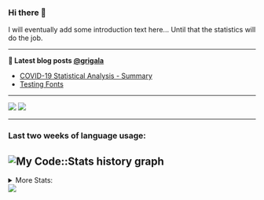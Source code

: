 ### Hi there 👋

I will eventually add some introduction text here... Until that the statistics will do the job. 

<!--
**grigala/grigala** is a ✨ _special_ ✨ repository because its `README.md` (this file) appears on your GitHub profile.

Here are some ideas to get you started:

- 🔭 I’m currently working on ...
- 🌱 I’m currently learning ...
- 👯 I’m looking to collaborate on ...
- 🤔 I’m looking for help with ...
- 💬 Ask me about ...
- 📫 How to reach me: ...
- 😄 Pronouns: ...
- ⚡ Fun fact: ...
-->

---

**📕 Latest blog posts [@grigala](https://grigala.github.io/blog/)**
<!-- BLOG-POST-LIST:START -->
- [COVID-19 Statistical Analysis - Summary](https://grigala.github.io/posts/2020/03/covid-19/)
- [Testing Fonts](https://grigala.github.io/posts/2019/12/testing-fonts/)
<!-- BLOG-POST-LIST:END -->

 ---
 
![](https://grigala-stats.vercel.app/api?username=grigala&count_private=true&show_icons=true&line_height=21&title_color=009930&icon_color=009930) ![](https://grigala-stats.vercel.app/api/top-langs/?username=grigala&layout=compact&title_color=009930)

<!-- images are not the same line
<p align = "center">
    <img src="https://github-readme-stats.vercel.app/api?username=grigala&count_private=true&show_icons=true&theme=dark&line_height=33" width="48%">
    <img src="https://github-readme-stats.vercel.app/api/top-langs/?username=grigala&layout=compact&theme=dark" width="48%">
</p> -->

---
### Last two weeks of language usage:

![My Code::Stats history graph](https://codestats-readme.wegfan.cn/history-graph/grigala)
---
<details>
<summary> More Stats: </summary>
  
<!--START_SECTION:waka-->
📊 **This Week I Spent My Time On** 

```text
⌚︎ Time Zone: Europe/Zurich

💬 Programming Languages: 
Java                     10 hrs 4 mins       █████████████░░░░░░░░░░░░   52.32% 
Rust                     2 hrs 30 mins       ███░░░░░░░░░░░░░░░░░░░░░░   13.03% 
Other                    1 hr 11 mins        █░░░░░░░░░░░░░░░░░░░░░░░░   6.18% 
TeX                      1 hr 6 mins         █░░░░░░░░░░░░░░░░░░░░░░░░   5.73% 
HTML                     53 mins             █░░░░░░░░░░░░░░░░░░░░░░░░   4.67%

🔥 Editors: 
IntelliJ                 16 hrs 35 mins      █████████████████████░░░░   86.15% 
Vim                      2 hrs 23 mins       ███░░░░░░░░░░░░░░░░░░░░░░   12.44% 
VS Code                  8 mins              ░░░░░░░░░░░░░░░░░░░░░░░░░   0.76% 
Android Studio           7 mins              ░░░░░░░░░░░░░░░░░░░░░░░░░   0.65%

💻 Operating System: 
Windows                  13 hrs 41 mins      █████████████████░░░░░░░░   71.1% 
Linux                    5 hrs 33 mins       ███████░░░░░░░░░░░░░░░░░░   28.9%

```

**I Mostly Code in Java** 

```text
Java                     3 repos             ███░░░░░░░░░░░░░░░░░░░░░░   11.54% 
Scala                    3 repos             ███░░░░░░░░░░░░░░░░░░░░░░   11.54% 
C++                      2 repos             ██░░░░░░░░░░░░░░░░░░░░░░░   7.69% 
Python                   2 repos             ██░░░░░░░░░░░░░░░░░░░░░░░   7.69% 
TeX                      2 repos             ██░░░░░░░░░░░░░░░░░░░░░░░   7.69%

```



<!--END_SECTION:waka-->

![My Code::Stats history graph](https://codestats-readme.wegfan.cn/history-graph/grigala)
---
</details>

<img src="https://komarev.com/ghpvc/?username=grigala&color=009930"/>

<!-- an additional pinned repositiroes -->
<!-- ![ReadMe Card](https://grigala-stats.vercel.app/api/pin/?username=grigala&repo=3DMMDepthFitting&title_color=008800) -->
